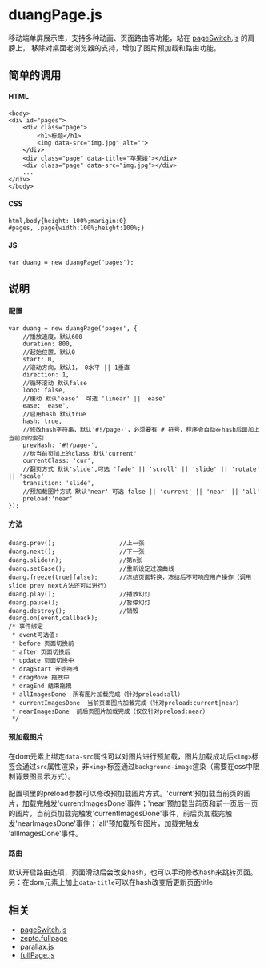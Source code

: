 # duangPage.js
移动端单屏展示库，支持多种动画、页面路由等功能，站在 [pageSwitch.js](https://github.com/qiqiboy/pageSwitch) 的肩膀上， 移除对桌面老浏览器的支持，增加了图片预加载和路由功能。

## 简单的调用
#### HTML
```
<body>
<div id="pages">
    <div class="page">
    	<h1>标题</h1>
    	<img data-src="img.jpg" alt="">
    </div>
    <div class="page" data-title="苹果婊"></div>
    <div class="page" data-src="img.jpg"></div>
    ...
</div>
</body>
```
#### CSS
```
html,body{height: 100%;marigin:0}
#pages, .page{width:100%;height:100%;}
```
#### JS
```
var duang = new duangPage('pages');
```

## 说明

#### 配置
```
var duang = new duangPage('pages', {
	//播放速度，默认600
    duration: 800, 
    //起始位置，默认0
    start: 0, 
    //滚动方向，默认1， 0水平 || 1垂直
    direction: 1, 
    //循环滚动 默认false
    loop: false,
    //缓动 默认'ease'  可选 'linear' || 'ease'
    ease: 'ease',
    //启用hash 默认true 
    hash: true,
    //修改hash字符串，默认'#!/page-'，必须要有 # 符号，程序会自动在hash后面加上当前页的索引
    prevHash: '#!/page-',
    //给当前页加上的class 默认'current'
    currentClass: 'cur',
    //翻页方式 默认'slide',可选 'fade' || 'scroll' || 'slide' || 'rotate' || 'scale'
    transition: 'slide',
    //预加载图片方式 默认'near' 可选 false || 'current' || 'near' || 'all'  
    preload:'near' 
});
```
#### 方法
```
duang.prev();                  //上一张
duang.next();                  //下一张
duang.slide(n);                //第n张
duang.setEase();               //重新设定过渡曲线
duang.freeze(true|false);      //冻结页面转换，冻结后不可响应用户操作（调用slide prev next方法还可以进行）
duang.play();                  //播放幻灯
duang.pause();                 //暂停幻灯
duang.destroy();               //销毁
duang.on(event,callback);
/* 事件绑定
 * event可选值:
 * before 页面切换前
 * after 页面切换后
 * update 页面切换中
 * dragStart 开始拖拽
 * dragMove 拖拽中
 * dragEnd 结束拖拽
 * allImagesDone  所有图片加载完成（针对preload:all）
 * currentImagesDone  当前页面图片加载完成（针对preload:current|near）
 * nearImagesDone  前后页图片加载完成（仅仅针对preload:near）
 */

```

#### 预加载图片
在dom元素上绑定```data-src```属性可以对图片进行预加载，图片加载成功后```<img>```标签会通过```src```属性渲染，非```<img>```标签通过```background-image```渲染（需要在css中限制背景图显示方式）。

配置项里的preload参数可以修改预加载图片方式。'current'预加载当前页的图片，加载完触发'currentImagesDone'事件；'near'预加载当前页和前一页后一页的图片，当前页加载完触发'currentImagesDone'事件，前后页加载完触发'nearImagesDone'事件；'all'预加载所有图片，加载完触发 'allImagesDone'事件。

#### 路由
默认开启路由选项，页面滑动后会改变hash，也可以手动修改hash来跳转页面。
另：在dom元素上加上```data-title```可以在hash改变后更新页面title


## 相关
- [pageSwitch.js](https://github.com/qiqiboy/pageSwitch)
- [zepto.fullpage](https://github.com/yanhaijing/zepto.fullpage)
- [parallax.js](https://github.com/hahnzhu/parallax.js)
- [fullPage.js](https://github.com/alvarotrigo/fullPage.js)
